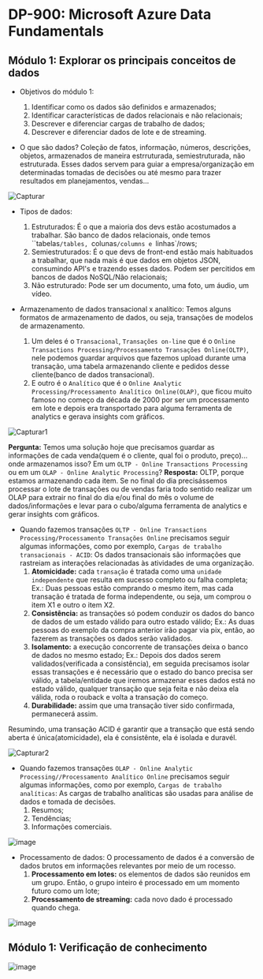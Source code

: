 # DP-900: Microsoft Azure Data Fundamentals

## Módulo 1: Explorar os principais conceitos de dados

- Objetivos do módulo 1:
  1. Identificar como os dados são definidos e armazenados;
  2. Identificar características de dados relacionais e não relacionais;
  3. Descrever e diferenciar cargas de trabalho de dados;
  4. Descrever e diferenciar dados de lote e de streaming.

- O que são dados?
Coleção de fatos, informação, números, descrições, objetos, armazenados de maneira estrruturada, semiestruturada, não estruturada. Esses dados servem para guiar a empresa/organização em determinadas tomadas de decisões ou até mesmo para trazer resultados em planejamentos, vendas...

![Capturar](https://user-images.githubusercontent.com/86172286/188035359-51784f45-dff2-44ad-a86e-3c4fd390f390.PNG)

- Tipos de dados:
  1. Estruturados: É o que a maioria dos devs estão acostumados a trabalhar. São banco de dados relacionais, onde temos ``tabelas`/tables, `colunas`/columns e `linhas`/rows;
  2. Semiestruturados: É o que devs de front-end estão mais habituados a trabalhar, que nada mais é que dados em objetos JSON, consumindo API's e trazendo esses dados. Podem ser percitidos em bancos de dados NoSQL/Não relacionais;
  3. Não estruturado: Pode ser um documento, uma foto, um áudio, um vídeo.
  
- Armazenamento de dados transacional x analítico:
Temos alguns formatos de armazenamento de dados, ou seja, transações de modelos de armazenamento. 
  1. Um deles é o `Transacional`, `Transações on-line` que é o `Online Transactions Processing/Processamento Transações Online(OLTP)`, nele podemos guardar arquivos que fazemos upload durante uma transação, uma tabela armazenando cliente e pedidos desse cliente(banco de dados transacional).
  2. E outro é o `Analítico`  que é o `Online Analytic Processing/Processamento Analítico Online(OLAP)`, que ficou muito famoso no começo da década de 2000 por ser um processamento em lote e depois era transportado para alguma ferramenta de analytics e gerava insights com gráficos.

![Capturar1](https://user-images.githubusercontent.com/86172286/188037195-2212c8c4-2175-4fbc-8934-a8c90b51e6d8.PNG)

**Pergunta:** Temos uma solução hoje que precisamos guardar as informações de cada venda(quem é o cliente, qual foi o produto, preço)... onde armazenamos isso? Em um `OLTP - Online Transactions Processing` ou em um `OLAP - Online Analytic Processing`?
**Resposta:** OLTP, porque estamos armazenando cada item.
Se no final do dia precisássemos processar o lote de transações ou de vendas faria todo sentido realizar um OLAP para extrair no final do dia e/ou final do mês o volume de dados/informações e levar para o cubo/alguma ferramenta de analytics e gerar insights com gráficos.

- Quando fazemos transações `OLTP - Online Transactions Processing/Processamento Transações Online` precisamos seguir algumas informações, como por exemplo, `Cargas de trabalho transacionais - ACID`:
Os dados transacionais são informações que rastreiam as interações relacionadas às atividades de uma organização.
  1. **Atomicidade:** cada `transação` é tratada como uma `unidade independente` que resulta em sucesso completo ou falha completa; Ex.: Duas pessoas estão comprando o mesmo item, mas cada transação é tratada de forma independente, ou seja, um comprou o item X1 e outro o item X2.
  2. **Consistência:** as transações só podem conduzir os dados do banco de dados de um estado válido para outro estado válido; Ex.: As duas pessoas do exemplo da compra anterior irão pagar via pix, então, ao fazerem as transações os dados serão validados.
  3. **Isolamento:** a execução concorrente de transações deixa o banco de dados no mesmo estado; Ex.: Depois dos dados serem validados(verificada a consistência), em seguida precisamos isolar essas transações e é necessário que o estado do banco precisa ser válido, a tabela/entidade que iremos armazenar esses dados está no estado válido, qualquer transação que seja feita e não deixa ela válida, roda o rouback e volta a transação do começo.
  4. **Durabilidade:** assim que uma transação tiver sido confirmada, permanecerá assim.

Resumindo, uma transação ACID é garantir que a transação que está sendo aberta é única(atomicidade), ela é consistênte, ela é isolada e duravél.

![Capturar2](https://user-images.githubusercontent.com/86172286/188040480-e997500b-8a9e-499d-b353-cd9282fb8207.PNG)

- Quando fazemos transações `OLAP - Online Analytic Processing//Processamento Analítico Online` precisamos seguir algumas informações, como por exemplo, `Cargas de trabalho analíticas`:
As cargas de trabalho analíticas são usadas para análise de dados e tomada de decisões.
  1. Resumos;
  2. Tendências;
  3. Informações comerciais.

![image](https://user-images.githubusercontent.com/86172286/188042341-41acf015-46a4-432d-a047-d3403b96e5b5.png)

- Processamento de dados:
O processamento de dados é a conversão de dados brutos em informações relevantes por meio de um rocesso.
  1. **Processamento em lotes:** os elementos de dados são reunidos em um grupo. Então, o grupo inteiro é processado em um momento futuro como um lote;
  2. **Processamento de streaming:** cada novo dado é processado quando chega.

![image](https://user-images.githubusercontent.com/86172286/188042820-dd8b5310-6da9-4acd-9810-f9fa63e56c99.png)

## Módulo 1: Verificação de conhecimento

![image](https://user-images.githubusercontent.com/86172286/188043269-ea624360-61be-475e-8750-0cd8c8e672c4.png)


